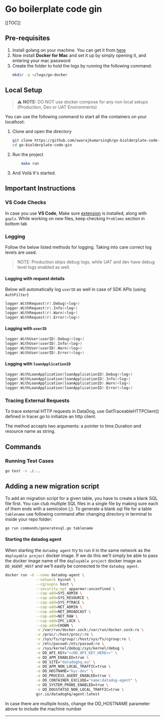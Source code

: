 # Go boilerplate code gin

[[_TOC_]]

## Pre-requisites

1. Install golang on your machine. You can get it from [here](https://go.dev/doc/install)
2. Now install **Docker for Mac** and set it up by simply opening it, and entering your mac password
3. Create the folder to hold the logs by running the following command:
   ```sh
   mkdir -p ~/logs/go-docker
   ```
## Local Setup

> :warning: **NOTE:** DO NOT use docker compose for any non local setups (Production, Dev or UAT Environments)

You can use the following command to start all the containers on your localhost:

1.  Clone and open the directory
    ```sh
    git clone https://github.com/swarajkumarsingh/go-biolderplate-code-gin
    cd go-biolderplate-code-gin
    ```
2.  Run the project
    ```sh
        make run
    ```
3. And Voilà It's started.

## Important Instructions

### VS Code Checks
In case you use **VS Code**, Make sure [extension](https://marketplace.visualstudio.com/items?itemName=golang.go) is installed, along with `gopls`. While working on new files, keep checking `Problems` section in bottom tab

### Logging

Follow the below listed methods for logging. Taking into care correct log levels are used.

> NOTE: Production skips debug logs, while UAT and dev have debug level logs enabled as well.

#### Logging with request details
Below will automatically log `userID` as well in case of SDK APIs (using `AuthFilter`)

```go
logger.WithRequest(r).Debug(<log>)
logger.WithRequest(r).Info(<log>)
logger.WithRequest(r).Warn(<log>)
logger.WithRequest(r).Error(<log>)
```

#### Logging with `userID`

```go
logger.WithUser(userID).Debug(<log>)
logger.WithUser(userID).Info(<log>)
logger.WithUser(userID).Warn(<log>)
logger.WithUser(userID).Error(<log>)
```

#### Logging with `loanApplicationID`

```go
logger.WithLoanApplication(loanApplicationID).Debug(<log>)
logger.WithLoanApplication(loanApplicationID).Info(<log>)
logger.WithLoanApplication(loanApplicationID).Warn(<log>)
logger.WithLoanApplication(loanApplicationID).Error(<log>)
```

### Tracing External Requests

To trace external HTTP requests in DataDog, use GetTraceableHTTPClient() defined in tracer.go to initialize an http client.

The method accepts two arguments: a pointer to time.Duration and resource name as string.

## Commands

### Running Test Cases
```sh
go test -v ./...
```

## Adding a new migration script

To add an migration script for a given table, you have to create a blank SQL file first. You can club multiple SQL files in a single file by making sure each of them ends with a semicolon (;). To generate a blank sql file for a table `tablename` use following command after changing directory in terminal to inside your repo folder:

```sh
go run commands/generatesql.go tablename
```

#### Starting the datadog agent

When starting the `datadog agent` try to run it in the same network as the `deployable project` docker image. If we do this we'll simply be able to pass the docker image name of the `deployable project` docker image as `DD_AGENT_HOST` and we'll easily be connected to the `datadog agent`.

```sh
docker run -d --name datadog-agent \
              --network kycnet \
              --cgroupns host \
              --security-opt apparmor:unconfined \
              --cap-add=SYS_ADMIN \
              --cap-add=SYS_RESOURCE \
              --cap-add=SYS_PTRACE \
              --cap-add=NET_ADMIN \
              --cap-add=NET_BROADCAST \
              --cap-add=NET_RAW \
              --cap-add=IPC_LOCK \
              --cap-add=CHOWN \
              -v /var/run/docker.sock:/var/run/docker.sock:ro \
              -v /proc/:/host/proc/:ro \
              -v /sys/fs/cgroup/:/host/sys/fs/cgroup:ro \
              -v /etc/passwd:/etc/passwd:ro \
              -v /sys/kernel/debug:/sys/kernel/debug \
              -e DD_API_KEY="<<DD_API_KEY_HERE>>" \
              -e DD_APM_ENABLED=true \
              -e DD_SITE="datadoghq.eu" \
              -e DD_APM_NON_LOCAL_TRAFFIC=true \
              -e DD_HOSTNAME="kyc-dev" \
              -e DD_PROCESS_AGENT_ENABLED=true \
              -e DD_CONTAINER_EXCLUDE="name:datadog-agent" \
              -e DD_SYSTEM_PROBE_ENABLED=true \
              -e DD_DOGSTATSD_NON_LOCAL_TRAFFIC=true \
              gcr.io/datadoghq/agent:latest
```

In case there are multiple hosts, change the DD_HOSTNAME parameter above to include the machine number

---
